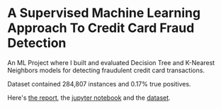 # A Supervised Machine Learning Approach To Credit Card Fraud Detection
An ML Project where I built and evaluated Decision Tree and K-Nearest Neighbors models for detecting fraudulent credit card transactions.

Dataset contained 284,807 instances and 0.17% true positives.

Here's [the report](https://github.com/adedamola26/creditCardFraudDetectionSystem/blob/main/Adedamola_Adesoye_002707831-analysis.pdf), the [jupyter notebook](https://github.com/adedamola26/creditCardFraudDetectionSystem/blob/main/creditCardFraud.ipynb) and the [dataset](https://www.kaggle.com/datasets/mlg-ulb/creditcardfraud?search=zero).
